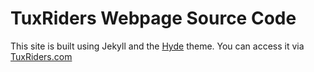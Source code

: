 # TuxRiders Webpage Source Code

This site is built using Jekyll and the [Hyde](http://hyde.getpoole.com/) theme. You can access it via [TuxRiders.com](http://www.tuxriders.com)